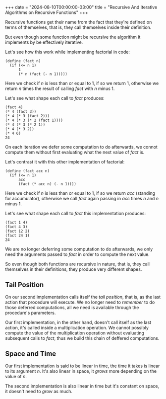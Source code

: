+++
date = "2024-08-10T00:00:00-03:00"
title = "Recursive And Iterative Algorithms on Recursive Functions"
+++

Recursive functions get their name from the fact that they're defined on terms of themselves, that is,
they call themselves inside their definition.

But even though some function might be recursive the algorithm it implements by be effectively iterative.

Let's see how this work while implementing factorial in code:

```
(define (fact n)
  (if (<= n 1)
      1
      (* n (fact (- n 1)))))
```

Here we check if *n* is less than or equal to 1, if so we return 1, otherwise we return *n* times the result of calling *fact* with *n* minus 1.

Let's see what shape each call to *fact* produces:

```
(fact 4)
(* 4 (fact 3))
(* 4 (* 3 (fact 2)))
(* 4 (* 3 (* 2 (fact 1))))
(* 4 (* 3 (* 2 1))
(* 4 (* 3 2))
(* 4 6)
24
```

On each iteration we defer some computation to do afterwards, we connot compute them without first evaluating what the next value of *fact* is.

Let's contrast it with this other implementation of factorial:

```
(define (fact acc n)
  (if (<= n 1)
      acc
      (fact (* acc n) (- n 1))))
```

Here we check if *n* is less than or equal to 1, if so we return *acc* (standing for accumulator), otherwise we call *fact* again passing in *acc* times *n* and *n* minus 1.

Let's see what shape each call to *fact* this implementation produces:

```
(fact 1 4)
(fact 4 3)
(fact 12 2)
(fact 24 1)
24
```

We are no longer deferring some computation to do afterwards, we only need the arguments passed to *fact* in order to compute the next value.

So even though both functions are recursive in nature, that is, they call themselves in their definitions, they produce very different shapes.

## Tail Position

On our second implementation calls itself the *tail position*, that is, as the last action that procedure will execute. We no longer need to *remember* to do those deferred computations, all we need is available through the procedure's parameters.

Our first implementation, in the other hand, doesn't call itself as the last action, it's called inside a multiplication operation. We cannot possibly compute the value of the multiplication operation without evaluating subsequent calls to *fact*, thus we build this chain of deffered computations.

## Space and Time

Our first implementation is said to be linear in time, the time it takes is linear to its argument *n*. It's also linear in space, it *grows* more depending on the value of *n*.

The second implementation is also linear in time but it's constant on space, it doesn't need to *grow* as much.
